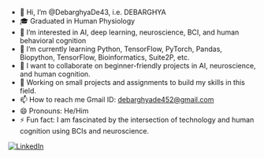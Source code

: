 - 👋 Hi, I’m @DebarghyaDe43, i.e. DEBARGHYA
- 🎓 Graduated in Human Physiology
- 👀 I’m interested in  AI, deep learning, neuroscience, BCI, and human behavioral cognition  
- 🌱 I’m currently learning Python, TensorFlow, PyTorch, Pandas, Biopython, TensorFlow, Bioinformatics, Suite2P, etc.
- 💞️ I want to collaborate on beginner-friendly projects in AI, neuroscience, and human cognition.
- 🔭 Working on small projects and assignments to build my skills in this field.
- 📫 How to reach me Gmail ID: debarghyade452@gmail.com
- 😄 Pronouns: He/Him
- ⚡ Fun fact: I am fascinated by the intersection of technology and human cognition using BCIs and neuroscience.

[![LinkedIn](https://img.shields.io/badge/-LinkedIn-0A66C2?logo=linkedin&logoColor=white&style=flat)](www.linkedin.com/in/debarghya-de-a57232251) 



<!---
DebarghyaDe43/DebarghyaDe43 is a ✨ special ✨ repository because its `README.md` (this file) appears on your GitHub profile.
You can click the Preview link to take a look at your changes.
--->
